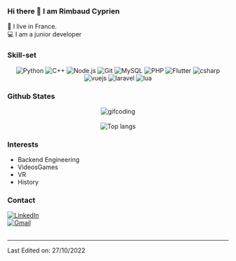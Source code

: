 ### Hi there 👋 I am Rimbaud Cyprien
:house_with_garden: I live in France.<br>
:computer: I am a junior developer

### Skill-set
<p align="center">
  <img src="https://img.shields.io/badge/Python-3776AB?style=for-the-badge&logo=python&logoColor=white" alt="Python">
  <img src="https://img.shields.io/badge/C%2B%2B-00599C?style=for-the-badge&logo=c%2B%2B&logoColor=white" alt="C++">
  <img src="https://img.shields.io/badge/Node.js-43853D?style=for-the-badge&logo=node.js&logoColor=white" alt="Node.js">
  <img src="https://img.shields.io/badge/git-%23F05033.svg?style=for-the-badge&logo=git&logoColor=white" alt="Git">
  <img src="https://img.shields.io/badge/MySQL-00000F?style=for-the-badge&logo=mysql&logoColor=white" alt="MySQL">
  <img src="https://img.shields.io/badge/PHP-321637?style=for-the-badge&logo=php&logoColor=white" alt="PHP">
  <img src="https://img.shields.io/badge/flutter-77B5FE?style=for-the-badge&logo=flutter&logoColor=white" alt="Flutter">
  <img src="https://img.shields.io/badge/csharp-BA55D3?style=for-the-badge&logo=csharp&logoColor=white" alt="csharp">
  <img src="https://img.shields.io/static/v1?style=for-the-badge&message=Vue.js&color=222222&logo=Vue.js&logoColor=4FC08D&label=" alt="vuejs">
  <img src="https://img.shields.io/static/v1?style=for-the-badge&message=Laravel&color=FF2D20&logo=Laravel&logoColor=FFFFFF&label=" alt="laravel">
  <img src="https://img.shields.io/static/v1?style=for-the-badge&message=Lua&color=2C2D72&logo=Lua&logoColor=FFFFFF&label=" alt="lua">

</p>

### Github States
<p align="center" width="25%" height="25%"> 
  <img src="https://raw.githubusercontent.com/gist/patevs/b007a0e98fb216438d4cbf559fac4166/raw/88f20c9d749d756be63f22b09f3c4ac570bc5101/programming.gif" alt="gifcoding"> 
  <br>
  <br>
  <img src="https://github-readme-stats.vercel.app/api/top-langs/?username=Sidarzo&exclude_repo=Sidarzo.github.io&layout=compact&theme=apprentice" alt="Top langs">
</p>

### Interests
- Backend Engineering
- VideosGames
- VR
- History 

### Contact
<a href="https://www.linkedin.com/in/cyprien-rimbaud-5706b0205/" target="_blank">
  <img src="https://img.shields.io/badge/LinkedIn-0077B5?style=for-the-badge&logo=linkedin&logoColor=white" alt="LinkedIn">
</a><br>
<a href="mailto:cyprien.rimbaud@gmail.com" target="_blank">
  <img src="https://img.shields.io/badge/Gmail-D14836?style=for-the-badge&logo=gmail&logoColor=white" alt="Gmail">
</a><br>
<br>

------

Last Edited on: 27/10/2022
